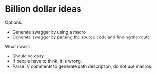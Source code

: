 # Billion dollar ideas

Options:

- Generate swagger by using a macro
- Generate swagger by parsing the source code and finding the route

What i want:

- Should be easy
- If people have to think, it is wrong.
- Parse /// comments to generate path description, do not use macros.
